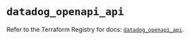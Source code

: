 # `datadog_openapi_api`

Refer to the Terraform Registry for docs: [`datadog_openapi_api`](https://registry.terraform.io/providers/datadog/datadog/3.52.0/docs/resources/openapi_api).
